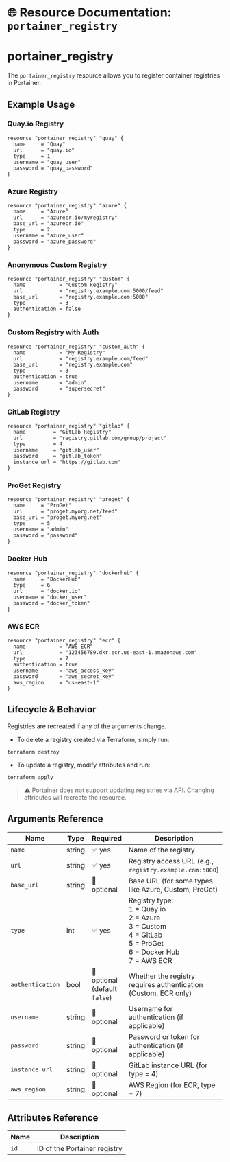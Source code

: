 # 🌐 **Resource Documentation: `portainer_registry`**

# portainer_registry
The `portainer_registry` resource allows you to register container registries in Portainer.

## Example Usage

### Quay.io Registry
```hcl
resource "portainer_registry" "quay" {
  name     = "Quay"
  url      = "quay.io"
  type     = 1
  username = "quay_user"
  password = "quay_password"
}
```

### Azure Registry
```hcl
resource "portainer_registry" "azure" {
  name     = "Azure"
  url      = "azurecr.io/myregistry"
  base_url = "azurecr.io"
  type     = 2
  username = "azure_user"
  password = "azure_password"
}
```

### Anonymous Custom Registry
```hcl
resource "portainer_registry" "custom" {
  name           = "Custom Registry"
  url            = "registry.example.com:5000/feed"
  base_url       = "registry.example.com:5000"
  type           = 3
  authentication = false
}
```

### Custom Registry with Auth
```hcl
resource "portainer_registry" "custom_auth" {
  name           = "My Registry"
  url            = "registry.example.com/feed"
  base_url       = "registry.example.com"
  type           = 3
  authentication = true
  username       = "admin"
  password       = "supersecret"
}
```

### GitLab Registry
```hcl
resource "portainer_registry" "gitlab" {
  name         = "GitLab Registry"
  url          = "registry.gitlab.com/group/project"
  type         = 4
  username     = "gitlab_user"
  password     = "gitlab_token"
  instance_url = "https://gitlab.com"
}
```

### ProGet Registry
```hcl
resource "portainer_registry" "proget" {
  name     = "ProGet"
  url      = "proget.myorg.net/feed"
  base_url = "proget.myorg.net"
  type     = 5
  username = "admin"
  password = "password"
}
```

### Docker Hub
```hcl
resource "portainer_registry" "dockerhub" {
  name     = "DockerHub"
  type     = 6
  url      = "docker.io"
  username = "docker_user"
  password = "docker_token"
}
```

### AWS ECR
```hcl
resource "portainer_registry" "ecr" {
  name           = "AWS ECR"
  url            = "123456789.dkr.ecr.us-east-1.amazonaws.com"
  type           = 7
  authentication = true
  username       = "aws_access_key"
  password       = "aws_secret_key"
  aws_region     = "us-east-1"
}
```

## Lifecycle & Behavior
Registries are recreated if any of the arguments change.
- To delete a registry created via Terraform, simply run:
```hcl
terraform destroy
```

- To update a registry, modify attributes and run:
```hcl
terraform apply
```
> ⚠️ Portainer does not support updating registries via API. Changing attributes will recreate the resource.

## Arguments Reference
| Name           | Type    | Required                      | Description                                                                 |
|----------------|---------|-------------------------------|-----------------------------------------------------------------------------|
| `name`         | string  | ✅ yes                        | Name of the registry                                                        |
| `url`          | string  | ✅ yes                        | Registry access URL (e.g., `registry.example.com:5000`)                |
| `base_url`     | string  | 🚫 optional                   | Base URL (for some types like Azure, Custom, ProGet)                        |
| `type`         | int     | ✅ yes                        | Registry type:<br>1 = Quay.io<br>2 = Azure<br>3 = Custom<br>4 = GitLab<br>5 = ProGet<br>6 = Docker Hub<br>7 = AWS ECR |
| `authentication` | bool  | 🚫 optional (default `false`) | Whether the registry requires authentication (Custom, ECR only)            |
| `username`     | string  | 🚫 optional                   | Username for authentication (if applicable)                                |
| `password`     | string  | 🚫 optional                   | Password or token for authentication (if applicable)                        |
| `instance_url` | string  | 🚫 optional                   | GitLab instance URL (for type = 4)                                          |
| `aws_region`   | string  | 🚫 optional                   | AWS Region (for ECR, type = 7)                                              |


## Attributes Reference

| Name | Description              |
|------|--------------------------|
| `id` | ID of the Portainer registry |
